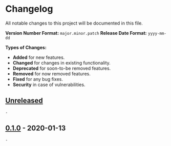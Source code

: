 # Changelog

All notable changes to this project will be documented in this file.

**Version Number Format:** `major.minor.patch`
**Release Date Format:** `yyyy-mm-dd`

**Types of Changes:**
- **Added** for new features.
- **Changed** for changes in existing functionality.
- **Deprecated** for soon-to-be removed features.
- **Removed** for now removed features.
- **Fixed** for any bug fixes.
- **Security** in case of vulnerabilities.
##


## [Unreleased]

`-`


## [0.1.0] - 2020-01-13

`-`
##


[unreleased]: https://github.com/Taskomater/tasker_config_utils/compare/v0.1.0...HEAD
[0.1.0]: https://github.com/Taskomater/tasker_config_utils/releases/tag/v0.1.0
